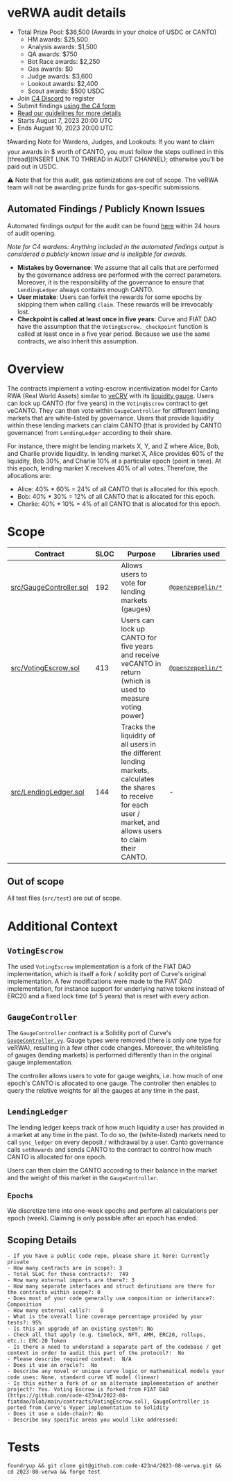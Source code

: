 # veRWA audit details
- Total Prize Pool: $36,500 (Awards in your choice of USDC or CANTO)
  - HM awards: $25,500 
  - Analysis awards: $1,500 
  - QA awards: $750 
  - Bot Race awards: $2,250 
  - Gas awards: $0 
  - Judge awards: $3,600
  - Lookout awards: $2,400 
  - Scout awards: $500 USDC
- Join [C4 Discord](https://discord.gg/code4rena) to register
- Submit findings [using the C4 form](https://code4rena.com/contests/2023-08-canto-rwa/submit)
- [Read our guidelines for more details](https://docs.code4rena.com/roles/wardens)
- Starts August 7, 2023 20:00 UTC 
- Ends August 10, 2023 20:00 UTC
  
❗️Awarding Note for Wardens, Judges, and Lookouts: If you want to claim your awards in $ worth of CANTO, you must follow the steps outlined in this [thread](INSERT LINK TO THREAD in AUDIT CHANNEL); otherwise you'll be paid out in USDC.

⚠️ Note that for this audit, gas optimizations are out of scope. The veRWA team will not be awarding prize funds for gas-specific submissions.

## Automated Findings / Publicly Known Issues

Automated findings output for the audit can be found [here](bot-report.md) within 24 hours of audit opening.

*Note for C4 wardens: Anything included in the automated findings output is considered a publicly known issue and is ineligible for awards.*

- **Mistakes by Governance**: We assume that all calls that are performed by the governance address are performed with the correct parameters. Moreover, it is the responsibility of the governance to ensure that `LendingLedger` always contains enough CANTO.
- **User mistake**: Users can forfeit the rewards for some epochs by skipping them when calling `claim`. These rewards will be irrevocably lost.
- **Checkpoint is called at least once in five years**: Curve and FIAT DAO have the assumption that the `VotingEscrow._checkpoint` function is called at least once in a five year period. Because we use the same contracts, we also inherit this assumption.

# Overview

The contracts implement a voting-escrow incentivization model for Canto RWA (Real World Assets) similar to [veCRV](https://curve.readthedocs.io/dao-vecrv.html) with its [liquidity gauge](https://curve.readthedocs.io/dao-gauges.html). Users can lock up CANTO (for five years) in the `VotingEscrow` contract to get veCANTO. They can then vote within `GaugeController` for different lending markets that are white-listed by governance. Users that provide liquidity within these lending markets can claim CANTO (that is provided by CANTO governance) from `LendingLedger` according to their share.

For instance, there might be lending markets X, Y, and Z where Alice, Bob, and Charlie provide liquidity. In lending market X, Alice provides 60% of the liquidity, Bob 30%, and Charlie 10% at a particular epoch (point in time). At this epoch, lending market X receives 40% of all votes. Therefore, the allocations are:
- Alice: 40% * 60% = 24% of all CANTO that is allocated for this epoch.
- Bob: 40% * 30% = 12% of all CANTO that is allocated for this epoch.
- Charlie: 40% * 10% = 4% of all CANTO that is allocated for this epoch.

# Scope

| Contract | SLOC | Purpose | Libraries used |  
| ----------- | ----------- | ----------- | ----------- |
| [src/GaugeController.sol](src/GaugeController.sol) | 192 | Allows users to vote for lending markets (gauges) | [`@openzeppelin/*`](https://openzeppelin.com/contracts/) |
| [src/VotingEscrow.sol](src/VotingEscrow.sol) | 413 | Users can lock up CANTO for five years and receive veCANTO in return (which is used to measure voting power) | [`@openzeppelin/*`](https://openzeppelin.com/contracts/) |
| [src/LendingLedger.sol](src/LendingLedger.sol) | 144 | Tracks the liquidity of all users in the different lending markets, calculates the shares to receive for each user / market, and allows users to claim their CANTO. | - |

## Out of scope

All test files (`src/test`) are out of scope.

# Additional Context

## `VotingEscrow`
The used `VotingEscrow` implementation is a fork of the FIAT DAO implementation, which is itself a fork / solidity port of Curve's original implementation. A few modifications were made to the FIAT DAO implementation, for instance support for underlying native tokens instead of ERC20 and a fixed lock time (of 5 years) that is reset with every action.

## `GaugeController`
The `GaugeController` contract is a Solidity port of Curve's [`GaugeController.vy`](https://github.com/curvefi/curve-dao-contracts/blob/master/contracts/GaugeController.vy). Gauge types were removed (there is only one type for veRWA), resulting in a few other code changes. Moreover, the whitelisting of gauges (lending markets) is performed differently than in the original gauge implementation.

The controller allows users to vote for gauge weights, i.e. how much of one epoch's CANTO is allocated to one gauge. The controller then enables to query the relative weights for all the gauges at any time in the past.

## `LendingLedger`
The lending ledger keeps track of how much liquidity a user has provided in a market at any time in the past. To do so, the (white-listed) markets need to call `sync_ledger` on every deposit / withdrawal by a user. Canto governance calls `setRewards` and sends CANTO to the contract to control how much CANTO is allocated for one epoch.

Users can then claim the CANTO according to their balance in the market and the weight of this market in the `GaugeController`.

### Epochs
We discretize time into one-week epochs and perform all calculations per epoch (week). Claiming is only possible after an epoch has ended.

## Scoping Details 
```
- If you have a public code repo, please share it here: Currently private 
- How many contracts are in scope?: 3  
- Total SLoC for these contracts?:  749
- How many external imports are there?: 3 
- How many separate interfaces and struct definitions are there for the contracts within scope?: 0  
- Does most of your code generally use composition or inheritance?: Composition
- How many external calls?:   0
- What is the overall line coverage percentage provided by your tests?: 95%
- Is this an upgrade of an existing system?: No
- Check all that apply (e.g. timelock, NFT, AMM, ERC20, rollups, etc.): ERC-20 Token
- Is there a need to understand a separate part of the codebase / get context in order to audit this part of the protocol?:  No
- Please describe required context:  N/A
- Does it use an oracle?:  No
- Describe any novel or unique curve logic or mathematical models your code uses: None, standard curve VE model (linear) 
- Is this either a fork of or an alternate implementation of another project?: Yes. Voting Escrow is forked from FIAT DAO (https://github.com/code-423n4/2022-08-fiatdao/blob/main/contracts/VotingEscrow.sol), GaugeController is ported from Curve's Vyper implementation to Solidity   
- Does it use a side-chain?: No
- Describe any specific areas you would like addressed: 
```

# Tests

```
foundryup && git clone git@github.com:code-423n4/2023-08-verwa.git && cd 2023-08-verwa && forge test
```
